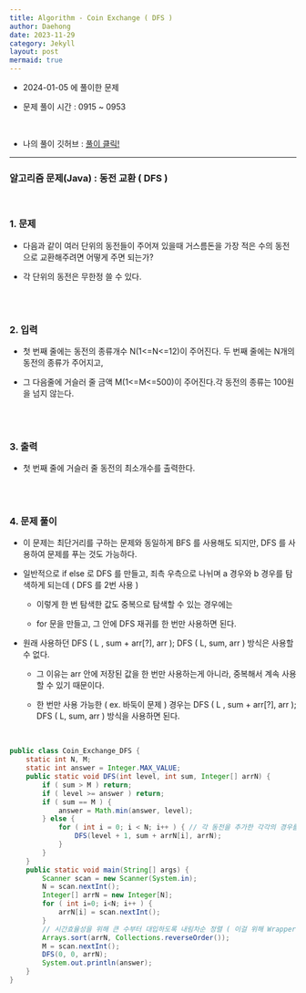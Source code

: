 ```yaml
---
title: Algorithm - Coin Exchange ( DFS )
author: Daehong
date: 2023-11-29
category: Jekyll
layout: post
mermaid: true
---
```


- 2024-01-05 에 풀이한 문제

- 문제 풀이 시간 : 0915 ~ 0953

<br>

* 나의 풀이 깃허브 : 
[풀이 클릭!](https://github.com/JeonDaehong/study-java-algorithm/blob/main/dfs_bfs/Coin_Exchange_DFS.java)

<hr>

### 알고리즘 문제(Java) : 동전 교환 ( DFS )

<br>

### 1. 문제

 - 다음과 같이 여러 단위의 동전들이 주어져 있을때 거스름돈을 가장 적은 수의 동전으로 교환해주려면 어떻게 주면 되는가?

 - 각 단위의 동전은 무한정 쓸 수 있다.
 
<br>
<br>

### 2. 입력

 - 첫 번째 줄에는 동전의 종류개수 N(1<=N<=12)이 주어진다. 두 번째 줄에는 N개의 동전의 종류가 주어지고,

 - 그 다음줄에 거슬러 줄 금액 M(1<=M<=500)이 주어진다.각 동전의 종류는 100원을 넘지 않는다.

<br>
<br>

### 3. 출력

 - 첫 번째 줄에 거슬러 줄 동전의 최소개수를 출력한다.
   


<br>
<br>

### 4. 문제 풀이
 - 이 문제는 최단거리를 구하는 문제와 동일하게 BFS 를 사용해도 되지만, DFS 를 사용하여 문제를 푸는 것도 가능하다.
 
 - 일반적으로 if else 로 DFS 를 만들고, 죄측 우측으로 나뉘며 a 경우와 b 경우를 탐색하게 되는데 ( DFS 를 2번 사용 )
 
	- 이렇게 한 번 탐색한 값도 중복으로 탐색할 수 있는 경우에는
	
	- for 문을 만들고, 그 안에 DFS 재귀를 한 번만 사용하면 된다.
 
 - 원래 사용하던 DFS ( L , sum + arr[?], arr );  DFS ( L, sum, arr ) 방식은 사용할 수 없다.
 
	- 그 이유는 arr 안에 저장된 값을 한 번만 사용하는게 아니라, 중복해서 계속 사용할 수 있기 때문이다.
	
	- 한 번만 사용 가능한 ( ex. 바둑이 문제 ) 경우는 DFS ( L , sum + arr[?], arr );  DFS ( L, sum, arr ) 방식을 사용하면 된다.
	
 <br>


```java
public class Coin_Exchange_DFS {
    static int N, M;
    static int answer = Integer.MAX_VALUE;
    public static void DFS(int level, int sum, Integer[] arrN) {
        if ( sum > M ) return;
        if ( level >= answer ) return;
        if ( sum == M ) {
            answer = Math.min(answer, level);
        } else {
            for ( int i = 0; i < N; i++ ) { // 각 동전을 추가한 각각의 경우를 나누어서 재귀함수 호출
                DFS(level + 1, sum + arrN[i], arrN);
            }
        }
    }
    public static void main(String[] args) {
        Scanner scan = new Scanner(System.in);
        N = scan.nextInt();
        Integer[] arrN = new Integer[N];
        for ( int i=0; i<N; i++ ) {
            arrN[i] = scan.nextInt();
        }
        // 시간효율성을 위해 큰 수부터 대입하도록 내림차순 정렬 ( 이걸 위해 Wrapper Type 으로 배열을 저장 )
        Arrays.sort(arrN, Collections.reverseOrder());
        M = scan.nextInt();
        DFS(0, 0, arrN);
        System.out.println(answer);
    }
}
```

<br>
<br>
<br>
<br>
<br>
